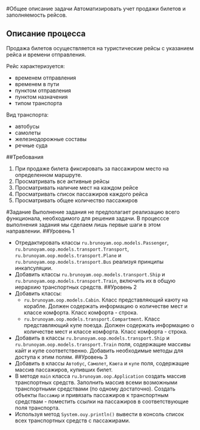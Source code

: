 #Общее описание задачи
Автоматизировать учет продажи билетов и заполняемость рейсов.
## Описание процесса
Продажа билетов осуществляется на туристические рейсы с указанием рейса и времени отправления.  
  
Рейс характеризуется: 
- временем отправления
- временем в пути
- пунктом отправления
- пунктом назначения
- типом транспорта

Вид транспорта:
- автобусы
- самолеты
- железнодорожные составы
- речные суда

##Требования
1. При продаже билета фиксировать за пассажиром место на определенном маршруте.
1. Просматривать все активные рейсы
1. Просматривать наличие мест на каждом рейсе
1. Просматривать список пассажиров каждого рейса
1. Просматривать общее количество пассажиров

#Задание
Выполнение задания не предполагает реализацию всего функционала, необходимого для решения задачи. В процесссе выполнения задания мы сделаем лишь первые шаги в этом направлении.
##Уровень 1
* Отредактировать классы `ru.brunoyam.oop.models.Passenger`, `ru.brunoyam.oop.models.transport.Transport`, `ru.brunoyam.oop.models.transport.Plane` и `ru.brunoyam.oop.models.transport.Bus` реализуя принципы инкапсуляции.
* Добавить классы `ru.brunoyam.oop.models.transport.Ship` и `ru.brunoyam.oop.models.transport.Train`, включить их в общую иерархию транспортных средств.
##Уровень 2
* Добавить классы:
    * `ru.brunoyam.oop.models.Cabin`. Класс представляющий каюту на корабле. Должен содержать информацию о количестве мест и классе комфорта. Класс комфорта - строка.
    * `ru.brunoyam.oop.models.transport.Сompartment`. Класс представляющий купе поезда. Должен содержать информацию о количестве мест и классе комфорта. Класс комфорта - строка.
* Добавить в классы `ru.brunoyam.oop.models.transport.Ship` и `ru.brunoyam.oop.models.transport.Train` поля, содержащие массивы кайт и купе соответственно. Добавить необходимые методы для доступа к этим полям.
##Уровень 3
* Добавить в классы `Автобус`, `Самолет`, `Каюта` и `купе` поля, содержащие массив пассажиров, купивших билет.
* В методе `main` класса `ru.brunoyam.oop.Application` создать массив транспортных средств. Заполнить массив всеми возможными транспортными средствами (по одному достаточно). Создать объекты `Пассажир` и привязать пассажиров к транспортным средствам - поместить ссылки на пассажиров в соответствующие поля транспорта.
* Используя метод `System.ouy.println()` вывести в консоль список всех транспортных средств с пассажирами.  
